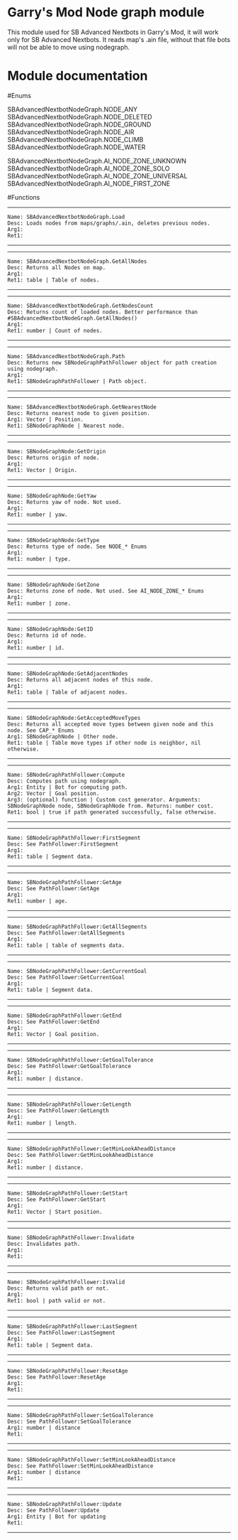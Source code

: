 # Garry's Mod Node graph module
This module used for SB Advanced Nextbots in Garry's Mod, it will work only for SB Advanced Nextbots. It reads map's .ain file, without that file bots will not be able to move using nodegraph.

# Module documentation

#Enums

SBAdvancedNextbotNodeGraph.NODE_ANY
SBAdvancedNextbotNodeGraph.NODE_DELETED
SBAdvancedNextbotNodeGraph.NODE_GROUND
SBAdvancedNextbotNodeGraph.NODE_AIR
SBAdvancedNextbotNodeGraph.NODE_CLIMB
SBAdvancedNextbotNodeGraph.NODE_WATER

SBAdvancedNextbotNodeGraph.AI_NODE_ZONE_UNKNOWN
SBAdvancedNextbotNodeGraph.AI_NODE_ZONE_SOLO
SBAdvancedNextbotNodeGraph.AI_NODE_ZONE_UNIVERSAL
SBAdvancedNextbotNodeGraph.AI_NODE_FIRST_ZONE

#Functions

----------------------------------------
	Name: SBAdvancedNextbotNodeGraph.Load
	Desc: Loads nodes from maps/graphs/.ain, deletes previous nodes.
	Arg1: 
	Ret1: 
----------------------------------------

----------------------------------------
	Name: SBAdvancedNextbotNodeGraph.GetAllNodes
	Desc: Returns all Nodes on map.
	Arg1: 
	Ret1: table | Table of nodes.
----------------------------------------

----------------------------------------
	Name: SBAdvancedNextbotNodeGraph.GetNodesCount
	Desc: Returns count of loaded nodes. Better performance than #SBAdvancedNextbotNodeGraph.GetAllNodes()
	Arg1: 
	Ret1: number | Count of nodes.
----------------------------------------

----------------------------------------
	Name: SBAdvancedNextbotNodeGraph.Path
	Desc: Returns new SBNodeGraphPathFollower object for path creation using nodegraph.
	Arg1: 
	Ret1: SBNodeGraphPathFollower | Path object.
----------------------------------------

----------------------------------------
	Name: SBAdvancedNextbotNodeGraph.GetNearestNode
	Desc: Returns nearest node to given position.
	Arg1: Vector | Position.
	Ret1: SBNodeGraphNode | Nearest node.
----------------------------------------

----------------------------------------
	Name: SBNodeGraphNode:GetOrigin
	Desc: Returns origin of node.
	Arg1: 
	Ret1: Vector | Origin.
----------------------------------------

----------------------------------------
	Name: SBNodeGraphNode:GetYaw
	Desc: Returns yaw of node. Not used.
	Arg1: 
	Ret1: number | yaw.
----------------------------------------

----------------------------------------
	Name: SBNodeGraphNode:GetType
	Desc: Returns type of node. See NODE_* Enums
	Arg1: 
	Ret1: number | type.
----------------------------------------

----------------------------------------
	Name: SBNodeGraphNode:GetZone
	Desc: Returns zone of node. Not used. See AI_NODE_ZONE_* Enums
	Arg1: 
	Ret1: number | zone.
----------------------------------------

----------------------------------------
	Name: SBNodeGraphNode:GetID
	Desc: Returns id of node.
	Arg1: 
	Ret1: number | id.
----------------------------------------

----------------------------------------
	Name: SBNodeGraphNode:GetAdjacentNodes
	Desc: Returns all adjacent nodes of this node.
	Arg1: 
	Ret1: table | Table of adjacent nodes.
----------------------------------------

----------------------------------------
	Name: SBNodeGraphNode:GetAcceptedMoveTypes
	Desc: Returns all accepted move types between given node and this node. See CAP_* Enums
	Arg1: SBNodeGraphNode | Other node.
	Ret1: table | Table move types if other node is neighbor, nil otherwise.
----------------------------------------

----------------------------------------
	Name: SBNodeGraphPathFollower:Compute
	Desc: Computes path using nodegraph.
	Arg1: Entity | Bot for computing path.
	Arg2: Vector | Goal position.
	Arg3: (optional) function | Custom cost generator. Arguments: SBNodeGraphNode node, SBNodeGraphNode from. Returns: number cost.
	Ret1: bool | true if path generated successfully, false otherwise.
----------------------------------------

----------------------------------------
	Name: SBNodeGraphPathFollower:FirstSegment
	Desc: See PathFollower:FirstSegment
	Arg1: 
	Ret1: table | Segment data.
----------------------------------------

----------------------------------------
	Name: SBNodeGraphPathFollower:GetAge
	Desc: See PathFollower:GetAge
	Arg1: 
	Ret1: number | age.
----------------------------------------

----------------------------------------
	Name: SBNodeGraphPathFollower:GetAllSegments
	Desc: See PathFollower:GetAllSegments
	Arg1: 
	Ret1: table | table of segments data.
----------------------------------------

----------------------------------------
	Name: SBNodeGraphPathFollower:GetCurrentGoal
	Desc: See PathFollower:GetCurrentGoal
	Arg1: 
	Ret1: table | Segment data.
----------------------------------------

----------------------------------------
	Name: SBNodeGraphPathFollower:GetEnd
	Desc: See PathFollower:GetEnd
	Arg1: 
	Ret1: Vector | Goal position.
----------------------------------------

----------------------------------------
	Name: SBNodeGraphPathFollower:GetGoalTolerance
	Desc: See PathFollower:GetGoalTolerance
	Arg1: 
	Ret1: number | distance.
----------------------------------------

----------------------------------------
	Name: SBNodeGraphPathFollower:GetLength
	Desc: See PathFollower:GetLength
	Arg1: 
	Ret1: number | length.
----------------------------------------

----------------------------------------
	Name: SBNodeGraphPathFollower:GetMinLookAheadDistance
	Desc: See PathFollower:GetMinLookAheadDistance
	Arg1: 
	Ret1: number | distance.
----------------------------------------

----------------------------------------
	Name: SBNodeGraphPathFollower:GetStart
	Desc: See PathFollower:GetStart
	Arg1: 
	Ret1: Vector | Start position.
----------------------------------------

----------------------------------------
	Name: SBNodeGraphPathFollower:Invalidate
	Desc: Invalidates path.
	Arg1: 
	Ret1: 
----------------------------------------

----------------------------------------
	Name: SBNodeGraphPathFollower:IsValid
	Desc: Returns valid path or not.
	Arg1: 
	Ret1: bool | path valid or not.
----------------------------------------

----------------------------------------
	Name: SBNodeGraphPathFollower:LastSegment
	Desc: See PathFollower:LastSegment
	Arg1: 
	Ret1: table | Segment data.
----------------------------------------

----------------------------------------
	Name: SBNodeGraphPathFollower:ResetAge
	Desc: See PathFollower:ResetAge
	Arg1: 
	Ret1: 
----------------------------------------

----------------------------------------
	Name: SBNodeGraphPathFollower:SetGoalTolerance
	Desc: See PathFollower:SetGoalTolerance
	Arg1: number | distance
	Ret1: 
----------------------------------------

----------------------------------------
	Name: SBNodeGraphPathFollower:SetMinLookAheadDistance
	Desc: See PathFollower:SetMinLookAheadDistance
	Arg1: number | distance
	Ret1: 
----------------------------------------

----------------------------------------
	Name: SBNodeGraphPathFollower:Update
	Desc: See PathFollower:Update
	Arg1: Entity | Bot for updating
	Ret1: 
----------------------------------------
